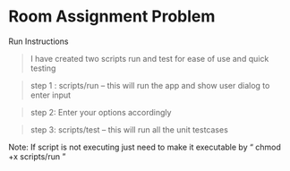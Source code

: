 # Room Assignment Problem


Run Instructions

> I have created two scripts run and test for ease of use and quick testing

> step 1 : scripts/run – this will run the app and show user dialog to enter input

> step 2: Enter your options accordingly

> step 3: scripts/test – this will run all the unit testcases

Note: If script is not executing just need to make it executable by
“ chmod +x scripts/run ”
